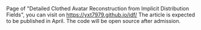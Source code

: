 Page of "Detailed Clothed Avatar Reconstruction from Implicit Distribution Fields", you can visit on https://yxt7979.github.io/idf/ 
The article is expected to be published in April.
The code will be open source after admission.
